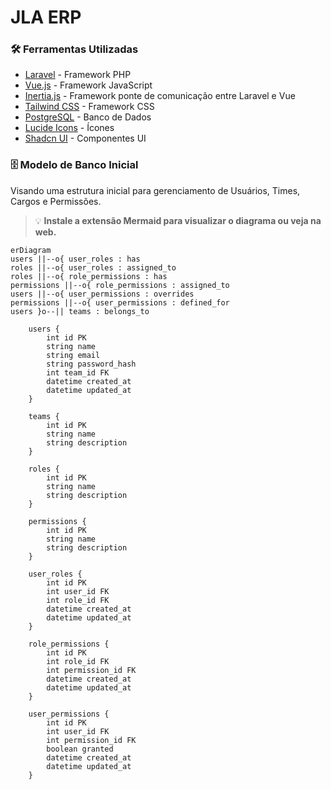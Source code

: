 # JLA ERP

### 🛠️ Ferramentas Utilizadas

- [Laravel](https://laravel.com/) - Framework PHP
- [Vue.js](https://vuejs.org/) - Framework JavaScript
- [Inertia.js](https://inertiajs.com/) - Framework ponte de comunicação entre Laravel e Vue
- [Tailwind CSS](https://tailwindcss.com/) - Framework CSS
- [PostgreSQL](https://www.postgresql.org/) - Banco de Dados
- [Lucide Icons](https://lucide.dev/) - Ícones
- [Shadcn UI](https://shadcn-vue.com/) - Componentes UI

### 🗄️ Modelo de Banco Inicial

Visando uma estrutura inicial para gerenciamento de Usuários, Times, Cargos e Permissões.

 > 💡 **Instale a extensão Mermaid para visualizar o diagrama ou veja na web.**

``` mermaid
erDiagram
users ||--o{ user_roles : has
roles ||--o{ user_roles : assigned_to
roles ||--o{ role_permissions : has
permissions ||--o{ role_permissions : assigned_to
users ||--o{ user_permissions : overrides
permissions ||--o{ user_permissions : defined_for
users }o--|| teams : belongs_to

    users {
        int id PK
        string name
        string email
        string password_hash
        int team_id FK
        datetime created_at
        datetime updated_at
    }

    teams {
        int id PK
        string name
        string description
    }

    roles {
        int id PK
        string name
        string description
    }

    permissions {
        int id PK
        string name
        string description
    }

    user_roles {
        int id PK
        int user_id FK
        int role_id FK
        datetime created_at
        datetime updated_at
    }

    role_permissions {
        int id PK
        int role_id FK
        int permission_id FK
        datetime created_at
        datetime updated_at
    }

    user_permissions {
        int id PK
        int user_id FK
        int permission_id FK
        boolean granted
        datetime created_at
        datetime updated_at
    }
```



